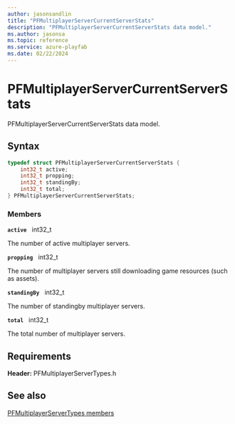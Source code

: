 ```yaml
---
author: jasonsandlin
title: "PFMultiplayerServerCurrentServerStats"
description: "PFMultiplayerServerCurrentServerStats data model."
ms.author: jasonsa
ms.topic: reference
ms.service: azure-playfab
ms.date: 02/22/2024
---
```


# PFMultiplayerServerCurrentServerStats  

PFMultiplayerServerCurrentServerStats data model.  

## Syntax  
  
```cpp
typedef struct PFMultiplayerServerCurrentServerStats {  
    int32_t active;  
    int32_t propping;  
    int32_t standingBy;  
    int32_t total;  
} PFMultiplayerServerCurrentServerStats;  
```
  
### Members  
  
**`active`** &nbsp; int32_t  
  
The number of active multiplayer servers.
  
**`propping`** &nbsp; int32_t  
  
The number of multiplayer servers still downloading game resources (such as assets).
  
**`standingBy`** &nbsp; int32_t  
  
The number of standingby multiplayer servers.
  
**`total`** &nbsp; int32_t  
  
The total number of multiplayer servers.
  
  
## Requirements  
  
**Header:** PFMultiplayerServerTypes.h
  
## See also  
[PFMultiplayerServerTypes members](../pfmultiplayerservertypes_members.md)  

  
  
